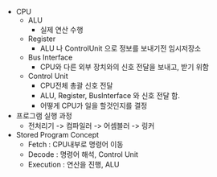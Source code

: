 * CPU
  * ALU
    * 실제 연산 수행
  * Register
    * ALU 나 ControlUnit 으로 정보를 보내기전 임시저장소
  * Bus Interface
    * CPU와 다른 외부 장치와의 신호 전달을 보내고, 받기 위함
  * Control Unit
    * CPU전체 총괄 신호 전달
    * ALU, Register, BusInterface 와 신호 전달 함.
    * 어떻게 CPU가 일을 할것인지를 결정
* 프로그램 실행 과정
  * 전처리기 -> 컴파일러 -> 어셈블러 -> 링커
* Stored Program Concept
  * Fetch : CPU내부로 명령어 이동
  * Decode : 명령어 해석, Control Unit
  * Execution : 연산을 진행, ALU

